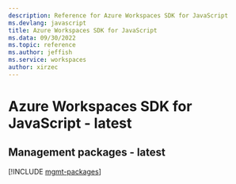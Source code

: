 ```yaml
---
description: Reference for Azure Workspaces SDK for JavaScript
ms.devlang: javascript
title: Azure Workspaces SDK for JavaScript
ms.data: 09/30/2022
ms.topic: reference
ms.author: jeffish
ms.service: workspaces
author: xirzec
---
```

# Azure Workspaces SDK for JavaScript - latest

## Management packages - latest
[!INCLUDE [mgmt-packages](workspaces-mgmt-index.md)]